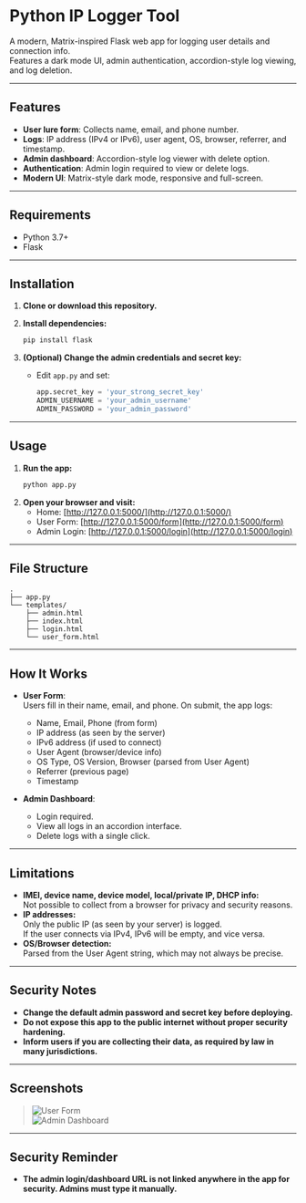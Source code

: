 # Python IP Logger Tool

A modern, Matrix-inspired Flask web app for logging user details and connection info.  
Features a dark mode UI, admin authentication, accordion-style log viewing, and log deletion.

---

## Features

- **User lure form**: Collects name, email, and phone number.
- **Logs**: IP address (IPv4 or IPv6), user agent, OS, browser, referrer, and timestamp.
- **Admin dashboard**: Accordion-style log viewer with delete option.
- **Authentication**: Admin login required to view or delete logs.
- **Modern UI**: Matrix-style dark mode, responsive and full-screen.

---

## Requirements

- Python 3.7+
- Flask

---

## Installation

1. **Clone or download this repository.**

2. **Install dependencies:**
    ```bash
    pip install flask
    ```

3. **(Optional) Change the admin credentials and secret key:**
    - Edit `app.py` and set:
      ```python
      app.secret_key = 'your_strong_secret_key'
      ADMIN_USERNAME = 'your_admin_username'
      ADMIN_PASSWORD = 'your_admin_password'
      ```

---

## Usage

1. **Run the app:**
    ```bash
    python app.py
    ```
2. **Open your browser and visit:**
    - Home: [http://127.0.0.1:5000/](http://127.0.0.1:5000/)
    - User Form: [http://127.0.0.1:5000/form](http://127.0.0.1:5000/form)
    - Admin Login: [http://127.0.0.1:5000/login](http://127.0.0.1:5000/login)

---

## File Structure

```
.
├── app.py
└── templates/
    ├── admin.html
    ├── index.html
    ├── login.html
    └── user_form.html
```

---

## How It Works

- **User Form**:  
  Users fill in their name, email, and phone. On submit, the app logs:
  - Name, Email, Phone (from form)
  - IP address (as seen by the server)
  - IPv6 address (if used to connect)
  - User Agent (browser/device info)
  - OS Type, OS Version, Browser (parsed from User Agent)
  - Referrer (previous page)
  - Timestamp

- **Admin Dashboard**:  
  - Login required.
  - View all logs in an accordion interface.
  - Delete logs with a single click.

---

## Limitations

- **IMEI, device name, device model, local/private IP, DHCP info:**  
  Not possible to collect from a browser for privacy and security reasons.
- **IP addresses:**  
  Only the public IP (as seen by your server) is logged.  
  If the user connects via IPv4, IPv6 will be empty, and vice versa.
- **OS/Browser detection:**  
  Parsed from the User Agent string, which may not always be precise.

---

## Security Notes

- **Change the default admin password and secret key before deploying.**
- **Do not expose this app to the public internet without proper security hardening.**
- **Inform users if you are collecting their data, as required by law in many jurisdictions.**

---

## Screenshots

> ![User Form](screenshots/user_form.png)  
> ![Admin Dashboard](screenshots/admin_dashboard.png)

---

## Security Reminder

- **The admin login/dashboard URL is not linked anywhere in the app for security. Admins must type it manually.**
